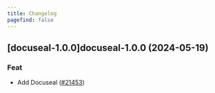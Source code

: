 ```yaml
---
title: Changelog
pagefind: false
---
```




## [docuseal-1.0.0]docuseal-1.0.0 (2024-05-19)

### Feat



- Add Docuseal ([#21453](https://github.com/truecharts/charts/issues/21453))